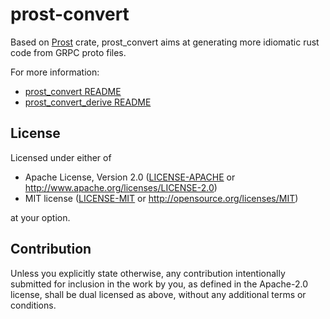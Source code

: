 # prost-convert

Based on [Prost](https://github.com/tokio-rs/prost) crate, prost_convert aims at generating more idiomatic rust code from GRPC proto files.

For more information:
- [prost_convert README](./prost_convert/README.md)
- [prost_convert_derive README](./prost_convert_derive/README.md)

## License

Licensed under either of

 * Apache License, Version 2.0
   ([LICENSE-APACHE](LICENSE-APACHE) or http://www.apache.org/licenses/LICENSE-2.0)
 * MIT license
   ([LICENSE-MIT](LICENSE-MIT) or http://opensource.org/licenses/MIT)

at your option.

## Contribution

Unless you explicitly state otherwise, any contribution intentionally submitted
for inclusion in the work by you, as defined in the Apache-2.0 license, shall be
dual licensed as above, without any additional terms or conditions.
